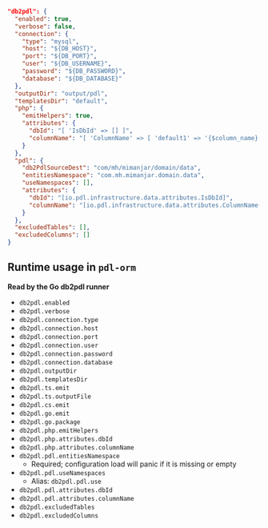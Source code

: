 

```json
"db2pdl": {
  "enabled": true,
  "verbose": false,
  "connection": {
    "type": "mysql",
    "host": "${DB_HOST}",
    "port": "${DB_PORT}",
    "user": "${DB_USERNAME}",
    "password": "${DB_PASSWORD}",
    "database": "${DB_DATABASE}"
  },
  "outputDir": "output/pdl",
  "templatesDir": "default",
  "php": {
    "emitHelpers": true,
    "attributes": {
      "dbId": "[ 'IsDbId' => [] ]",
      "columnName": "[ 'ColumnName' => [ 'default1' => '{$column_name}' ] ]"
    }
  },
  "pdl": {
    "db2PdlSourceDest": "com/mh/mimanjar/domain/data",
    "entitiesNamespace": "com.mh.mimanjar.domain.data",
    "useNamespaces": [],
    "attributes": {
      "dbId": "[io.pdl.infrastructure.data.attributes.IsDbId]",
      "columnName": "[io.pdl.infrastructure.data.attributes.ColumnName(\"{$column_name}\")]"
    }
  },
  "excludedTables": [],
  "excludedColumns": []
}

```

## Runtime usage in `pdl-orm`

**Read by the Go db2pdl runner**

- `db2pdl.enabled`
- `db2pdl.verbose`
- `db2pdl.connection.type`
- `db2pdl.connection.host`
- `db2pdl.connection.port`
- `db2pdl.connection.user`
- `db2pdl.connection.password`
- `db2pdl.connection.database`
- `db2pdl.outputDir`
- `db2pdl.templatesDir`
- `db2pdl.ts.emit`
- `db2pdl.ts.outputFile`
- `db2pdl.cs.emit`
- `db2pdl.go.emit`
- `db2pdl.go.package`
- `db2pdl.php.emitHelpers`
- `db2pdl.php.attributes.dbId`
- `db2pdl.php.attributes.columnName`
- `db2pdl.pdl.entitiesNamespace`
  - Required; configuration load will panic if it is missing or empty
- `db2pdl.pdl.useNamespaces`
  - Alias: `db2pdl.pdl.use`
- `db2pdl.pdl.attributes.dbId`
- `db2pdl.pdl.attributes.columnName`
- `db2pdl.excludedTables`
- `db2pdl.excludedColumns`
